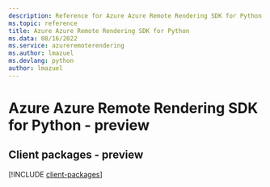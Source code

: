 ```yaml
---
description: Reference for Azure Azure Remote Rendering SDK for Python
ms.topic: reference
title: Azure Azure Remote Rendering SDK for Python
ms.data: 08/16/2022
ms.service: azureremoterendering
ms.author: lmazuel
ms.devlang: python
author: lmazuel
---
```

# Azure Azure Remote Rendering SDK for Python - preview

## Client packages - preview
[!INCLUDE [client-packages](azure-remote-rendering-client-index.md)]